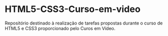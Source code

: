 # HTML5-CSS3-Curso-em-video
 Repositório destinado à realização de tarefas propostas durante o curso de HTML5  e CSS3 proporcionado pelo Curos em Vídeo.
